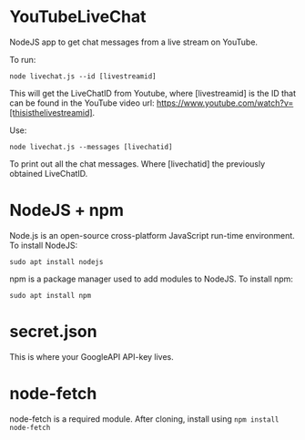 # YouTubeLiveChat
NodeJS app to get chat messages from a live stream on YouTube. 

To run:

<code>node livechat.js --id [livestreamid]</code>

This will get the LiveChatID from Youtube, where [livestreamid] is the ID that can be found in the YouTube video url: https://www.youtube.com/watch?v=[thisisthelivestreamid]. 

Use:

<code>node livechat.js --messages [livechatid]</code> 

To print out all the chat messages. Where [livechatid] the previously obtained LiveChatID.

# NodeJS + npm

Node.js is an open-source cross-platform JavaScript run-time environment. To install NodeJS:

<code>sudo apt install nodejs</code>

npm is a package manager used to add modules to NodeJS. To install npm:

<code>sudo apt install npm</code>


# secret.json
This is where your GoogleAPI API-key lives. 

# node-fetch
node-fetch is a required module. After cloning, install using <code>npm install node-fetch</code>
